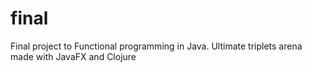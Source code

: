 # final

Final project to Functional programming in Java.
Ultimate triplets arena made with JavaFX and Clojure
